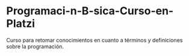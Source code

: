 # Programaci-n-B-sica-Curso-en-Platzi
Curso para retomar conocimientos en cuanto a términos y definiciones sobre la programación.

